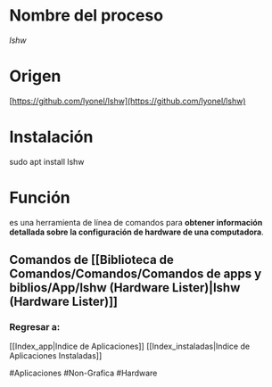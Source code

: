 # Nombre del proceso
*lshw*
# Origen
[https://github.com/lyonel/lshw](https://github.com/lyonel/lshw)
# Instalación
sudo apt install lshw
# Función
es una herramienta de línea de comandos para **obtener información detallada sobre la configuración de hardware de una computadora**.
## Comandos de [[Biblioteca de Comandos/Comandos/Comandos de apps y biblios/App/lshw (Hardware Lister)|lshw (Hardware Lister)]]

### Regresar a:
[[Index_app|Indice de Aplicaciones]]
[[Index_instaladas|Indice de Aplicaciones Instaladas]]

#Aplicaciones #Non-Grafica #Hardware